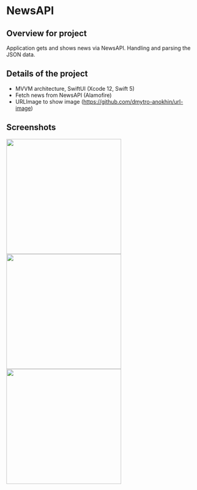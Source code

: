 # NewsAPI

## Overview for project

Application gets and shows news via NewsAPI. Handling and parsing the JSON data. 

## Details of the project

* MVVM architecture, SwiftUI (Xcode 12, Swift 5)
* Fetch news from NewsAPI (Alamofire)
* URLImage to show image (https://github.com/dmytro-anokhin/url-image)

## Screenshots

<img src=https://github.com/notzie/NewsAPI/blob/main/Screenshots/1.png width=300><img src=https://github.com/notzie/NewsAPI/blob/main/Screenshots/2.png width=300><img src=https://github.com/notzie/NewsAPI/blob/main/Screenshots/3.png width=300>
